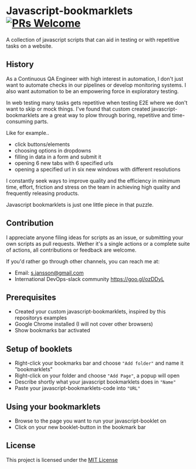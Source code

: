 # Javascript-bookmarklets [![PRs Welcome](https://img.shields.io/badge/PRs-welcome-brightgreen.svg)](http://makeapullrequest.com)

A collection of javascript scripts that can aid in testing or with repetitive tasks on a website.

## History

As a Continuous QA Engineer with high interest in automation, I don't just want to automate checks in our pipelines or develop monitoring systems. 
I also want automation to be an empowering force in exploratory testing.

In web testing many tasks gets repetitive when testing E2E where we don't want to skip or mock things. I've found that custom created javascript-bookmarklets are a great way to plow through boring, repetitive and time-consuming parts. 

Like for example..
- click buttons/elements
- choosing options in dropdowns
- filling in data in a form and submit it
- opening 6 new tabs with 6 specified urls
- opening a specified url in six new windows with different resolutions

I constantly seek ways to improve quality and the efficiency in minimum time, effort, friction and stress on the team in achieving high quality and frequently releasing products.

Javascript bookmarklets is just one little piece in that puzzle.

## Contribution

I appreciate anyone filing ideas for scripts as an issue, or submitting your own scripts as pull requests. Wether it's a single actions or a complete suite of actions, all contributions or feedback are welcome.  

If you'd rather go through other channels, you can reach me at:
- Email: s.jansson@gmail.com
- International DevOps-slack community <a href="https://goo.gl/ozDDyL">https://goo.gl/ozDDyL</a> 

## Prerequisites 

- Created your custom javascript-bookmarklets, inspired by this repositorys examples
- Google Chrome installed (I will not cover other browsers)
- Show bookmarks bar activated

## Setup of booklets

- Right-click your bookmarks bar and choose `"Add folder"` and name it "bookmarklets"
- Right-click on your folder and choose `"Add Page"`, a popup will open
- Describe shortly what your javascript bookmarklets does in `"Name"`
- Paste your javascript-bookmarklets-code into `"URL"`

## Using your bookmarklets

- Browse to the page you want to run your javascript-booklet on
- Click on your new booklet-button in the bookmark bar

## License

This project is licensed under the [MIT License](LICENSE.md)

